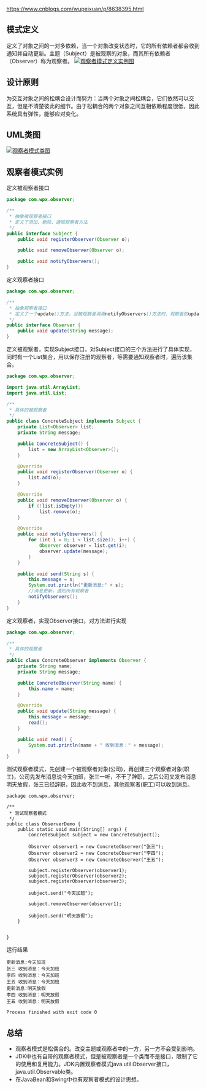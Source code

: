 

https://www.cnblogs.com/wupeixuan/p/8638395.html





## 模式定义

定义了对象之间的一对多依赖，当一个对象改变状态时，它的所有依赖者都会收到通知并自动更新。主题（Subject）是被观察的对象，而其所有依赖者（Observer）称为观察者。
 [![观察者模式定义实例图](https://images.cnblogs.com/cnblogs_com/wupeixuan/1184074/o_%e5%be%ae%e4%bf%a1%e6%88%aa%e5%9b%be_20180324111351.png)](https://images.cnblogs.com/cnblogs_com/wupeixuan/1184074/o_微信截图_20180324111351.png)

## 设计原则

为交互对象之间的松耦合设计而努力：当两个对象之间松耦合，它们依然可以交互，但是不清楚彼此的细节。由于松耦合的两个对象之间互相依赖程度很低，因此系统具有弹性，能够应对变化。

## UML类图

[![观察者模式类图](https://images.cnblogs.com/cnblogs_com/wupeixuan/1184074/o_TIM%e6%88%aa%e5%9b%be20180323174311.png)](https://images.cnblogs.com/cnblogs_com/wupeixuan/1184074/o_TIM截图20180323174311.png)

## 观察者模式实例

定义被观察者接口

```java
package com.wpx.observer;

/**
 * 抽象被观察者接口
 * 定义了添加、删除、通知观察者方法
 */
public interface Subject {
    public void registerObserver(Observer o);

    public void removeObserver(Observer o);

    public void notifyObservers();
}
```

定义观察者接口

```java
package com.wpx.observer;

/**
 * 抽象观察者接口
 * 定义了一个update()方法，当被观察者调用notifyObservers()方法时，观察者的update()方法会被回调
 */
public interface Observer {
    public void update(String message);
}
```

定义被观察者，实现Subject接口，对Subject接口的三个方法进行了具体实现，同时有一个List集合，用以保存注册的观察者，等需要通知观察者时，遍历该集合。

```java
package com.wpx.observer;

import java.util.ArrayList;
import java.util.List;

/**
 * 具体的被观察者
 */
public class ConcreteSubject implements Subject {
    private List<Observer> list;
    private String message;

    public ConcreteSubject() {
        list = new ArrayList<Observer>();
    }

    @Override
    public void registerObserver(Observer o) {
        list.add(o);
    }

    @Override
    public void removeObserver(Observer o) {
        if (!list.isEmpty())
            list.remove(o);
    }

    @Override
    public void notifyObservers() {
        for (int i = 0; i < list.size(); i++) {
            Observer observer = list.get(i);
            observer.update(message);
        }
    }

    public void send(String s) {
        this.message = s;
        System.out.println("更新消息:" + s);
        //消息更新，通知所有观察者
        notifyObservers();
    }
}
```

定义观察者，实现Observer接口，对方法进行实现

```java
package com.wpx.observer;

/**
 * 具体的观察者
 */
public class ConcreteObserver implements Observer {
    private String name;
    private String message;

    public ConcreteObserver(String name) {
        this.name = name;
    }

    @Override
    public void update(String message) {
        this.message = message;
        read();
    }

    public void read() {
        System.out.println(name + " 收到消息：" + message);
    }
}
```

测试观察者模式，先创建一个被观察者对象(公司)，再创建三个观察者对象(职工)，公司先发布消息说今天加班，张三一听，不干了辞职，之后公司又发布消息明天放假，张三已经辞职，因此收不到消息，其他观察者(职工)可以收到消息。

```
package com.wpx.observer;

/**
 * 测试观察者模式
 */
public class ObserverDemo {
    public static void main(String[] args) {
        ConcreteSubject subject = new ConcreteSubject();

        Observer observer1 = new ConcreteObserver("张三");
        Observer observer2 = new ConcreteObserver("李四");
        Observer observer3 = new ConcreteObserver("王五");

        subject.registerObserver(observer1);
        subject.registerObserver(observer2);
        subject.registerObserver(observer3);

        subject.send("今天加班");

        subject.removeObserver(observer1);

        subject.send("明天放假");
    }


}
```

运行结果

```
更新消息:今天加班
张三 收到消息：今天加班
李四 收到消息：今天加班
王五 收到消息：今天加班
更新消息:明天放假
李四 收到消息：明天放假
王五 收到消息：明天放假

Process finished with exit code 0
```

## 总结

- 观察者模式是松偶合的。改变主题或观察者中的一方，另一方不会受到影响。
- JDK中也有自带的观察者模式，但是被观察者是一个类而不是接口，限制了它的使用和复用能力。JDK内置观察者模式java.util.Observer接口， java.util.Observable类。
- 在JavaBean和Swing中也有观察者模式的设计思想。